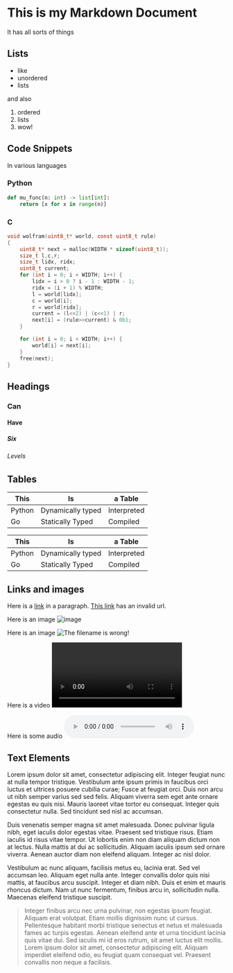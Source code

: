 # This is my Markdown Document
It has all sorts of things
## Lists

  - like
  - unordered
  - lists

and also
  1. ordered
  2. lists
  3. wow!

## Code Snippets
In various languages

### Python
```python
def mu_func(n: int) -> list[int]:
    return [x for x in range(n)]
```

### C
```c
void wolfram(uint8_t* world, const uint8_t rule)
{
    uint8_t* next = malloc(WIDTH * sizeof(uint8_t));
    size_t l,c,r;
    size_t lidx, ridx;
    uint8_t current;
    for (int i = 0; i < WIDTH; i++) {
        lidx = i > 0 ? i - 1 : WIDTH - 1;
        ridx = (i + 1) % WIDTH;
        l = world[lidx];
        c = world[i];
        r = world[ridx];
        current = (l<<2) | (c<<1) | r;
        next[i] = (rule>>current) & 0b1;
    }

    for (int i = 0; i < WIDTH; i++) {
        world[i] = next[i];
    }
    free(next);
}
```

## Headings
### Can
#### Have
##### Six
###### Levels

## Tables

| This      |  Is                 |  a  Table    |
|-----------|---------------------|--------------|
| Python    |  Dynamically typed  | Interpreted  |
| Go        |  Statically Typed   | Compiled     |

<table>
<thead>
<tr>
<th>This</th><th>Is</th><th>a  Table</th>
</tr>
</thead>
<tbody>
<tr>
<td>Python</td><td>Dynamically typed</td><td>Interpreted</td>
</tr>
<tr>
<td>Go</td><td>Statically Typed</td><td>Compiled</td>
</tr>
</tbody>
</table>

## Links and images

Here is a [link](http://wyweb.site) in a paragraph.
[This link](-----------) has an invalid url.

Here is an image ![image](wyweb.png "My image")

Here is an image ![The filename is wrong!](thishasnofileext)

Here is a video ![video](bbb.webm)

Here is some audio ![audio](wyweb.mp3)

## Text Elements
Lorem ipsum dolor sit amet, consectetur adipiscing elit. Integer feugiat nunc at nulla tempor tristique. Vestibulum ante
ipsum primis in faucibus orci luctus et ultrices posuere cubilia curae; Fusce at feugiat orci. Duis non arcu ut nibh
semper varius sed sed felis. Aliquam viverra sem eget ante ornare egestas eu quis nisi. Mauris laoreet vitae tortor eu
consequat. Integer quis consectetur nulla. Sed tincidunt sed nisl ac accumsan.

Duis venenatis semper magna sit amet malesuada. Donec pulvinar ligula nibh, eget iaculis dolor egestas vitae. Praesent
sed tristique risus. Etiam iaculis id risus vitae tempor. Ut lobortis enim non diam aliquam dictum non at lectus. Nulla
mattis at dui ac sollicitudin. Aliquam iaculis ipsum sed ornare viverra. Aenean auctor diam non eleifend aliquam.
Integer ac nisl dolor.

Vestibulum ac nunc aliquam, facilisis metus eu, lacinia erat. Sed vel accumsan leo. Aliquam eget nulla ante. Integer
convallis dolor quis nisi mattis, at faucibus arcu suscipit. Integer et diam nibh. Duis et enim et mauris rhoncus
dictum. Nam ut nunc fermentum, finibus arcu in, sollicitudin nulla. Maecenas eleifend tristique suscipit. 

> Integer finibus arcu nec urna pulvinar, non egestas ipsum feugiat. Aliquam erat volutpat. Etiam mollis dignissim nunc
> ut cursus. Pellentesque habitant morbi tristique senectus et netus et malesuada fames ac turpis egestas. Aenean
> eleifend ante et urna tincidunt lacinia quis vitae dui. Sed iaculis mi id eros rutrum, sit amet luctus elit mollis.
> Lorem ipsum dolor sit amet, consectetur adipiscing elit. Aliquam imperdiet eleifend odio, eu feugiat quam consequat
> vel. Praesent convallis non neque a facilisis. 
